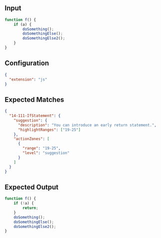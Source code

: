 
## Input
```javascript input
function f() {
    if (a) {
        doSomething();
        doSomethingElse();
        doSomethingElse2();
    }
}
```

## Configuration
```json configuration
{
  "extension": "js"
}
```

## Expected Matches
```json expected matches
{
  "14-111-IfStatement": {
    "suggestion": {
      "description": "You can introduce an early return statement.",
      "highlightRanges": ["19-25"]
    },
    "actionZones": [
      {
        "range": "19-25",
        "level": "suggestion"
      }
    ]
  }
}
```

## Expected Output
```javascript expected output
function f() {
    if (!a) {
        return;
    }
    doSomething();
    doSomethingElse();
    doSomethingElse2();
}
```

